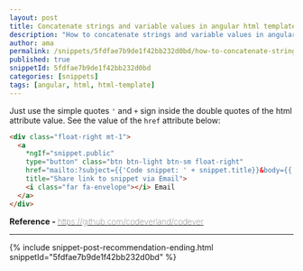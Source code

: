 ```yaml
---
layout: post
title: Concatenate strings and variable values in angular html template
description: "How to concatenate strings and variable values in angular html template code snippet"
author: ama
permalink: /snippets/5fdfae7b9de1f42bb232d0bd/how-to-concatenate-strings-and-variable-values-in-angular-html-template
published: true
snippetId: 5fdfae7b9de1f42bb232d0bd
categories: [snippets]
tags: [angular, html, html-template]
---
```


Just use the simple quotes `'` and `+` sign inside the double quotes of the html attribute value. See the value
of the `href` attribute below:

```html
<div class="float-right mt-1">
  <a
    *ngIf="snippet.public"
    type="button" class="btn btn-light btn-sm float-right"
    href="mailto:?subject={{'Code snippet: ' + snippet.title}}&body={{'https://www.codever.land/snippets/' + snippet._id + '/details'}}"
    title="Share link to snippet via Email">
    <i class="far fa-envelope"></i> Email
  </a>
</div>
```

<span style="font-size: 0.9rem">
  <strong>Reference - </strong>
  <a href="https://github.com/codeverland/codever" target="_blank" style="font-weight: lighter">
     https://github.com/codeverland/codever
  </a>
</span>

<hr/>


 {% include snippet-post-recommendation-ending.html snippetId="5fdfae7b9de1f42bb232d0bd" %}
